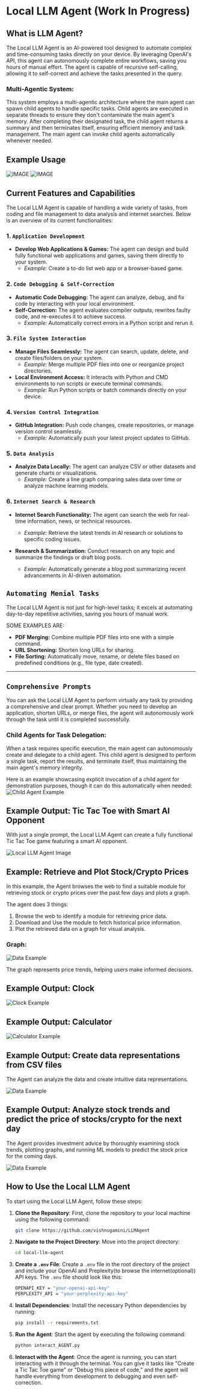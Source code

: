 # Local LLM Agent (Work In Progress)

## What is LLM Agent?
The Local LLM Agent is an AI-powered tool designed to automate complex and time-consuming tasks directly on your device. By leveraging OpenAI's API, this agent can autonomously complete entire workflows, saving you hours of manual effort. The agent is capable of recursive self-calling, allowing it to self-correct and achieve the tasks presented in the query.

### Multi-Agentic System:
This system employs a multi-agentic architecture where the main agent can spawn child agents to handle specific tasks. Child agents are executed in separate threads to ensure they don't contaminate the main agent's memory. After completing their designated task, the child agent returns a summary and then terminates itself, ensuring efficient memory and task management. The main agent can invoke child agents automatically whenever needed.

## Example Usage
![IMAGE](imgs/image.png)
![IMAGE](imgs/pic-8.png)

## Current Features and Capabilities

The Local LLM Agent is capable of handling a wide variety of tasks, from coding and file management to data analysis and internet searches. Below is an overview of its current functionalities:

### 1. `Application Development`
- **Develop Web Applications & Games:** The agent can design and build fully functional web applications and games, saving them directly to your system.
  - *Example:* Create a to-do list web app or a browser-based game.

### 2. `Code Debugging & Self-Correction`
- **Automatic Code Debugging:** The agent can analyze, debug, and fix code by interacting with your local environment.
- **Self-Correction:** The agent evaluates compiler outputs, rewrites faulty code, and re-executes it to achieve success.
  - *Example:* Automatically correct errors in a Python script and rerun it.

### 3. `File System Interaction`
- **Manage Files Seamlessly:** The agent can search, update, delete, and create files/folders on your system.
  - *Example:* Merge multiple PDF files into one or reorganize project directories.
- **Local Environment Access:** It interacts with Python and CMD environments to run scripts or execute terminal commands.
  - *Example:* Run Python scripts or batch commands directly on your device.

### 4. `Version Control Integration`
- **GitHub Integration:** Push code changes, create repositories, or manage version control seamlessly.
  - *Example:* Automatically push your latest project updates to GitHub.

### 5. `Data Analysis`
- **Analyze Data Locally:** The agent can analyze CSV or other datasets and generate charts or visualizations.
  - *Example:* Create a line graph comparing sales data over time or analyze machine learning models.

### 6. `Internet Search & Research`
- **Internet Search Functionality:** The agent can search the web for real-time information, news, or technical resources.
  - *Example:* Retrieve the latest trends in AI research or solutions to specific coding issues.
  
- **Research & Summarization:** Conduct research on any topic and summarize the findings or draft blog posts.
  - *Example:* Automatically generate a blog post summarizing recent advancements in AI-driven automation.

## `Automating Menial Tasks`
The Local LLM Agent is not just for high-level tasks; it excels at automating day-to-day repetitive activities, saving you hours of manual work.

SOME EXAMPLES ARE:

- **PDF Merging:** Combine multiple PDF files into one with a simple command.
- **URL Shortening:** Shorten long URLs for sharing.
- **File Sorting:** Automatically move, rename, or delete files based on predefined conditions (e.g., file type, date created).

---

## `Comprehensive Prompts`
You can ask the Local LLM Agent to perform virtually any task by providing a comprehensive and clear prompt. Whether you need to develop an application, shorten URLs, or merge files, the agent will autonomously work through the task until it is completed successfully.

### Child Agents for Task Delegation:
When a task requires specific execution, the main agent can autonomously create and delegate to a child agent. This child agent is designed to perform a single task, report the results, and terminate itself, thus maintaining the main agent's memory integrity.

Here is an example showcasing explicit invocation of a child agent for demonstration purposes, though it can do this automatically when needed:
![Child Agent Example](imgs/pic-9.png)


## Example Output: Tic Tac Toe with Smart AI Opponent

With just a single prompt, the Local LLM Agent can create a fully functional Tic Tac Toe game featuring a smart AI opponent.

![Local LLM Agent Image](imgs/pic-1.png)

## Example: Retrieve and Plot Stock/Crypto Prices

In this example, the Agent browses the web to find a suitable module for retrieving stock or crypto prices over the past few days and plots a graph.

The agent does 3 things:
1. Browse the web to identify a module for retrieving price data.
2. Download and Use the module to fetch historical price information.
3. Plot the retrieved data on a graph for visual analysis.

### Graph:
![Data Example](imgs/pic-7.png)

The graph represents price trends, helping users make informed decisions.

## Example Output: Clock 

![Clock Example](imgs/pic-2.png)

## Example Output: Calculator

![Calculator Example](imgs/pic-3.png)

## Example Output: Create data representations from CSV files

The Agent can analyze the data and create intuitive data representations.

![Data Example](imgs/pic-4.png)

## Example Output: Analyze stock trends and predict the price of stocks/crypto for the next day 
The Agent provides investment advice by thoroughly examining stock trends, plotting graphs, and running ML models to predict the stock price for the coming days.

![Data Example](imgs/pic-5.png)

## How to Use the Local LLM Agent

To start using the Local LLM Agent, follow these steps:

1. **Clone the Repository**: First, clone the repository to your local machine using the following command:
   ```bash
   git clone https://github.com/vishnugamini/LLMAgent
2. **Navigate to the Project Directory**: Move into the project directory:
   ```bash
   cd local-llm-agent
3. **Create a `.env` File**: Create a `.env` file in the root directory of the project and include your OpenAI and Preplexity(to browse the internet(optional)) API keys. The `.env` file should look like this:
   ```bash
   OPENAPI_KEY = "your-openai-api-key"
   PERPLEXITY_API = "your-perplexity-api-key"
4. **Install Dependencies**: Install the necessary Python dependencies by running:
   ```bash
   pip install -r requirements.txt
5. **Run the Agent**: Start the agent by executing the following command:
   ```bash
   python interact_AGENT.py
6. **Interact with the Agent**: Once the agent is running, you can start interacting with it through the terminal. You can give it tasks like "Create a Tic Tac Toe game" or "Debug this piece of code," and the agent will handle everything from development to debugging and even self-correction.





